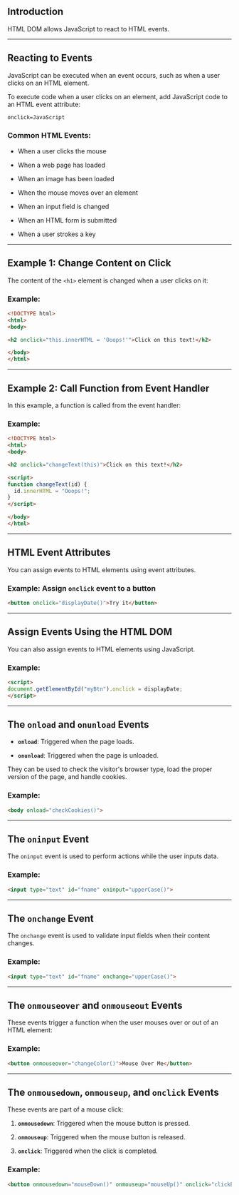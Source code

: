 ## Introduction
HTML DOM allows JavaScript to react to HTML events.

---

## Reacting to Events
JavaScript can be executed when an event occurs, such as when a user clicks on an HTML element.

To execute code when a user clicks on an element, add JavaScript code to an HTML event attribute:

```html
onclick=JavaScript
```
### Common HTML Events:

- When a user clicks the mouse
    
- When a web page has loaded
    
- When an image has been loaded
    
- When the mouse moves over an element
    
- When an input field is changed
    
- When an HTML form is submitted
    
- When a user strokes a key

---
## Example 1: Change Content on Click

The content of the `<h1>` element is changed when a user clicks on it:

### Example:
```html
<!DOCTYPE html>
<html>
<body>

<h2 onclick="this.innerHTML = 'Ooops!'">Click on this text!</h2>

</body>
</html>
```
---
## Example 2: Call Function from Event Handler

In this example, a function is called from the event handler:

### Example:
```html
<!DOCTYPE html>
<html>
<body>

<h2 onclick="changeText(this)">Click on this text!</h2>

<script>
function changeText(id) {
  id.innerHTML = "Ooops!";
}
</script>

</body>
</html>
```
---
## HTML Event Attributes

You can assign events to HTML elements using event attributes.

### Example: Assign `onclick` event to a button
```html
<button onclick="displayDate()">Try it</button>
```
---
## Assign Events Using the HTML DOM

You can also assign events to HTML elements using JavaScript.

### Example:
```html
<script>
document.getElementById("myBtn").onclick = displayDate;
</script>
```
---
## The `onload` and `onunload` Events

- **`onload`**: Triggered when the page loads.
    
- **`onunload`**: Triggered when the page is unloaded.
    

They can be used to check the visitor's browser type, load the proper version of the page, and handle cookies.

### Example:
```html
<body onload="checkCookies()">
```
---
## The `oninput` Event

The `oninput` event is used to perform actions while the user inputs data.

### Example:
```html
<input type="text" id="fname" oninput="upperCase()">
```
---
## The `onchange` Event

The `onchange` event is used to validate input fields when their content changes.

### Example:
```html
<input type="text" id="fname" onchange="upperCase()">
```
---
## The `onmouseover` and `onmouseout` Events

These events trigger a function when the user mouses over or out of an HTML element:

### Example:
```html
<button onmouseover="changeColor()">Mouse Over Me</button>
```
---
## The `onmousedown`, `onmouseup`, and `onclick` Events

These events are part of a mouse click:

1. **`onmousedown`**: Triggered when the mouse button is pressed.
    
2. **`onmouseup`**: Triggered when the mouse button is released.
    
3. **`onclick`**: Triggered when the click is completed.
    

### Example:
```HTML
<button onmousedown="mouseDown()" onmouseup="mouseUp()" onclick="clickEvent()">Click Me</button>
```
